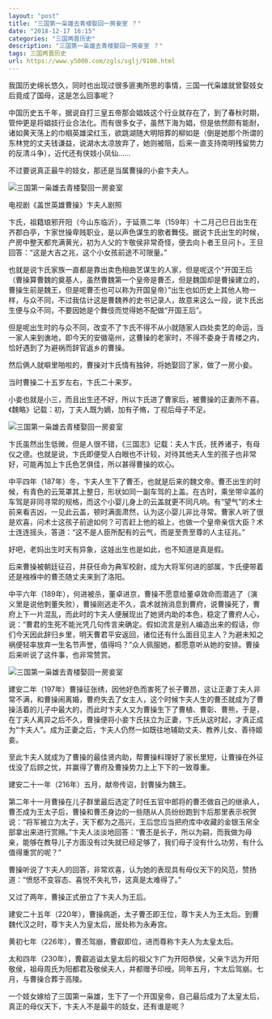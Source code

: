 ```yaml
---
layout: "post"
title: "三国第一枭雄去青楼娶回一房妾室 ？"
date: "2018-12-17 16:15"
categories: "三国两晋历史"
description: "三国第一枭雄去青楼娶回一房妾室 ？"
tags: 三国两晋历史
url: https://www.y5000.com/zgls/sglj/9100.html
---
```






我国历史绵长悠久，同时也出现过很多匪夷所思的事情，三国一代枭雄就曾娶妓女后竟成了国母，这是怎么回事呢？

中国历史五千年，据说自打三皇五帝那会娼妓这个行业就存在了，到了春秋时期，管仲更是将娼妓行业合法化。而有很多女子，虽然下海为娼，但是依然颇有能耐，诸如黄天荡上的巾帼英雄梁红玉，欲跳湖随大明陪葬的柳如是（倒是她那个所谓的东林党的丈夫钱谦益，说湖水太凉放弃了，她则被阻，后来一直支持南明残留势力的反清斗争），近代还有侠妓小凤仙……

不过要说真正最牛的妓女，那还是当属曹操的小妾卞夫人。

![三国第一枭雄去青楼娶回一房妾室](/uploads/allimg/170104/6-1F104113GQ42.JPG)

电视剧《盖世英雄曹操》卞夫人剧照

卞氏，祖籍琅邪开阳（今山东临沂），于延熹二年（159年）十二月己巳日出生在齐郡白亭，卞家世操卑贱职业，是以声色谋生的歌者舞伎。据说卞氏出生的时候，产房中整天都充满黄光，初为人父的卞敬侯非常奇怪，便去向卜者王旦问卜。王旦回答：“这是大吉之兆，这个小女孩前途不可限量。”

也就是说卞氏家族一直都是靠出卖色相曲艺谋生的人家，但是呢这个“开国王后（曹操算曹魏的奠基人，虽然曹魏第一个皇帝是曹丕，但是魏国却是曹操建立的，曹操生前是魏王，但是呢曹丕也可以称为开国皇帝）”出生也如历史上其他人物一样，与众不同，不过我估计这是曹魏养的史书记录人，故意来这么一段，说卞氏出生便与众不同，不要因她是个舞伎而觉得她不配做“开国王后”。

但是呢出生时的与众不同，改变不了卞氏不得不从小就随家人四处卖艺的命运，当一家人来到谯地，即今天的安徽亳州，这曹操的老家时，不得不委身于青楼之内，恰好遇到了为避祸而辞官返乡的曹操。

然后俩人就噼里啪啦的，曹操对卞氏情有独钟，将她娶回了家，做了一房小妾。

当时曹操二十五岁左右，卞氏二十来岁。

小妾也就是小三，而且出生还不好，所以卞氏进了曹家后，被曹操的正妻所不喜。《魏略》记载：初，丁夫人既为嫡，加有子脩，丁视后母子不足。

![三国第一枭雄去青楼娶回一房妾室](/uploads/allimg/170104/6-1F10411354L96.JPG)

卞氏虽然出生低微，但是人很不错，《三国志》记载：夫人卞氏，抚养诸子，有母仪之德。也就是说，卞氏即便受人白眼也不计较，对待其他夫人生的孩子也非常好，可能再加上卞氏色艺俱佳，所以甚得曹操的欢心。

中平四年（187年）冬，卞夫人生下了曹丕，也就是后来的魏文帝。曹丕出生的时候，有青色的云笼罩其上整日，形状如同一副车驾的上盖。在古时，乘坐带伞盖的车驾是非同寻常的规格，而这个小婴儿身上的云盖就更不同凡响。有“望气”的术士前来看吉凶，一见此云盖，顿时满面肃然，认为这小婴儿非比寻常。曹家人听了很是欢喜，问术士这孩子前途如何？可否赶上他的祖上，也做一个皇帝亲信大臣？术士连连摇头，答道：“这不是人臣所配有的云气，而是至贵至尊的人主征兆。”

好吧，老妈出生时天有异象，这娃出生也是如此，也不知道是真是假。

后来曹操被朝廷征召，并获任命为典军校尉，成为大将军何进的部属，卞氏便带着还是襁褓中的曹丕随丈夫来到了洛阳。

中平六年（189年），何进被杀，董卓进京，曹操不愿意给董卓效命而潜逃了（演义里是说他刺董失败），曹操刚逃走不久，袁术就捎消息到曹府，说曹操死了，曹府上下一片混乱，而此时的卞夫人便展现出了她贤内助的本色，稳定了曹府人心，说：“曹君的生死不能光凭几句传言来确定。假如流言是别人编造出来的假话，你们今天因此辞归乡里，明天曹君平安返回，诸位还有什么面目见主人？为避未知之祸便轻率放弃一生名节声誉，值得吗？”众人佩服她，都愿意听从她的安排。曹操后来听说了这件事，也非常赞赏。

![三国第一枭雄去青楼娶回一房妾室](/uploads/allimg/170104/6-1F104113623310.JPG)

建安二年（197年）曹操征张绣，因他好色而害死了长子曹昂，这让正妻丁夫人非常不满，和曹操闹离婚，曹府失去了女主人，这个时候卞夫人生的曹丕就成为了曹操活着的儿子中最大的，而此时卞夫人又为曹操生下了曹植、曹彰、曹熊，于是，在丁夫人离异之后不久，曹操便将小妾卞氏扶立为正妻，卞氏从这时起，才真正成为“卞夫人”。成为正妻之后，卞夫人仍然一如既往地辅助丈夫、教养儿女、善待姬妾。

至此卞夫人就成为了曹操的最佳贤内助，帮曹操料理好了家长里短，让曹操在外征伐没了后顾之忧，并赢得了曹府及曹操势力上上下下的一致尊重。

建安二十一年（216年）五月，献帝传诏，封曹操为魏王。

第二年十一月曹操在儿子群里最后选定了时任五官中郎将的曹丕做自己的继承人，曹丕成为王太子后，曹操和曹丕身边的一些随从人员纷纷跑到卞后那里表示祝贺说：“将军被立为太子，天下都为之高兴，王后您应当把府库中收藏的金银玉帛全部拿出来进行赏赐。”卞夫人淡淡地回答：“曹丕是长子，所以为嗣，而我做为母亲，能够在教导儿子方面没有过失就已经足够了，我们母子没有什么功劳，有什么值得重赏的呢？”

曹操听说了卞夫人的回答，非常欢喜，认为她的表现具有母仪天下的风范，赞扬道：“愤怒不变容态、喜悦不失礼节，这真是太难得了。”

又过了两年，曹操正式册立了卞夫人为王后。

建安二十五年（220年），曹操病逝，太子曹丕即王位，尊卞夫人为王太后。到曹魏代汉之时，尊卞夫人为皇太后，居处称为永寿宫。

黄初七年（226年），曹丕驾崩，曹叡即位，进而尊称卞夫人为太皇太后。

太和四年（230年），曹叡追谥太皇太后的祖父卞广为开阳恭侯，父亲卞远为开阳敬侯，祖母周氏为阳都君及敬侯夫人，并都赠予印绶。同年五月，卞太后驾崩。七月，与曹操合葬于高陵。

一个妓女嫁给了三国第一枭雄，生下了一个开国皇帝，自己最后成为了太皇太后，真正的母仪天下，卞夫人不是最牛的妓女，还有谁是呢？
